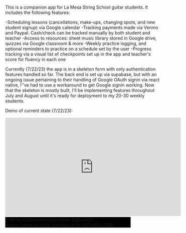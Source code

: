 This is a companion app for La Mesa String School guitar students. It includes the following features:

-Scheduling lessons (cancellations, make-ups, changing spots, and new student signup) via Google calendar
-Tracking payments made via Venmo and Paypal. Cash/check can be tracked manually by both student and teacher
-Access to resources: sheet music library stored in Google drive, quizzes via Google classroom & more
-Weekly practice logging, and optional reminders to practice on a schedule set by the user
-Progress tracking via a visual list of checkpoints set up in the app and teacher's score for fluency in each one

Currently (7/22/23) the app is in a skeleton form with only authentication features handled so far. The back end is set up via supabase, but with an ongoing issue pertaining to their handling of Google OAuth signin via react native, I''ve had to use a workaround to get Google signin working. Now that the skeleton is mostly built, I'll be implementing features throughout July and August until it's ready for deployment to my 20-30 weekly students.


Demo of current state (7/22/23):
<iframe width="560" height="315" src="https://www.youtube.com/watch?v=XGPN6fIwT2A" frameborder="0" allow="accelerometer; autoplay; clipboard-write; encrypted-media; gyroscope; picture-in-picture" allowfullscreen></iframe>

<div style="width: 400px; background-color: black;">
  [![Alt text](/assets/images/lmss-logo.png)](https://www.youtube.com/watch?v=XGPN6fIwT2A)
</div>
